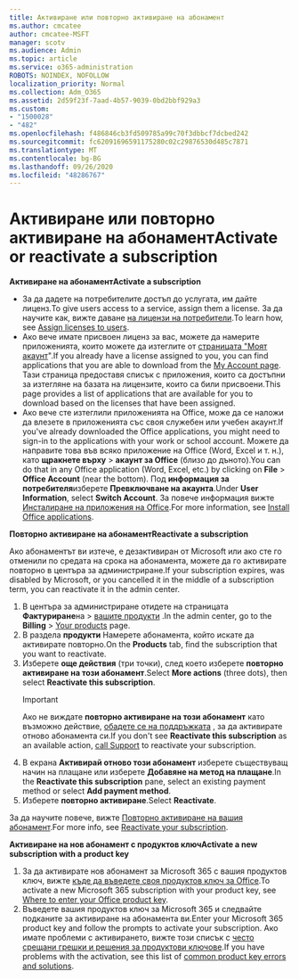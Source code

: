 ```yaml
---
title: Активиране или повторно активиране на абонамент
ms.author: cmcatee
author: cmcatee-MSFT
manager: scotv
ms.audience: Admin
ms.topic: article
ms.service: o365-administration
ROBOTS: NOINDEX, NOFOLLOW
localization_priority: Normal
ms.collection: Adm_O365
ms.assetid: 2d59f23f-7aad-4b57-9039-0bd2bbf929a3
ms.custom:
- "1500028"
- "482"
ms.openlocfilehash: f486846cb3fd509785a99c70f3dbbcf7dcbed242
ms.sourcegitcommit: fc62091696591175280c02c29876530d485c7871
ms.translationtype: MT
ms.contentlocale: bg-BG
ms.lasthandoff: 09/26/2020
ms.locfileid: "48286767"
---
```

# <a name="activate-or-reactivate-a-subscription"></a><span data-ttu-id="db10e-102">Активиране или повторно активиране на абонамент</span><span class="sxs-lookup"><span data-stu-id="db10e-102">Activate or reactivate a subscription</span></span>

<span data-ttu-id="db10e-103">**Активиране на абонамент**</span><span class="sxs-lookup"><span data-stu-id="db10e-103">**Activate a subscription**</span></span>

- <span data-ttu-id="db10e-104">За да дадете на потребителите достъп до услугата, им дайте лиценз.</span><span class="sxs-lookup"><span data-stu-id="db10e-104">To give users access to a service, assign them a license.</span></span> <span data-ttu-id="db10e-105">За да научите как, вижте даване [на лицензи на потребители](https://docs.microsoft.com/microsoft-365/admin/manage/assign-licenses-to-users).</span><span class="sxs-lookup"><span data-stu-id="db10e-105">To learn how, see [Assign licenses to users](https://docs.microsoft.com/microsoft-365/admin/manage/assign-licenses-to-users).</span></span>
- <span data-ttu-id="db10e-106">Ако вече имате присвоен лиценз за вас, можете да намерите приложенията, които можете да изтеглите от [страницата "Моят акаунт](https://portal.office.com/account/#installs)".</span><span class="sxs-lookup"><span data-stu-id="db10e-106">If you already have a license assigned to you, you can find applications that you are able to download from the [My Account page](https://portal.office.com/account/#installs).</span></span> <span data-ttu-id="db10e-107">Тази страница предоставя списък с приложения, които са достъпни за изтегляне на базата на лицензите, които са били присвоени.</span><span class="sxs-lookup"><span data-stu-id="db10e-107">This page provides a list of applications that are available for you to download based on the licenses that have been assigned.</span></span>
- <span data-ttu-id="db10e-108">Ако вече сте изтеглили приложенията на Office, може да се наложи да влезете в приложенията със своя служебен или учебен акаунт.</span><span class="sxs-lookup"><span data-stu-id="db10e-108">If you've already downloaded the Office applications, you might need to sign-in to the applications with your work or school account.</span></span> <span data-ttu-id="db10e-109">Можете да направите това във всяко приложение на Office (Word, Excel и т. н.), като **щракнете върху**  >  **акаунт за Office** (близо до дъното).</span><span class="sxs-lookup"><span data-stu-id="db10e-109">You can do that in any Office application (Word, Excel, etc.) by clicking on **File** > **Office Account** (near the bottom).</span></span> <span data-ttu-id="db10e-110">Под **информация за потребителя**изберете **Превключване на акаунта**.</span><span class="sxs-lookup"><span data-stu-id="db10e-110">Under **User Information**, select **Switch Account**.</span></span> <span data-ttu-id="db10e-111">За повече информация вижте [Инсталиране на приложения на Office](https://docs.microsoft.com/microsoft-365/admin/setup/install-applications).</span><span class="sxs-lookup"><span data-stu-id="db10e-111">For more information, see [Install Office applications](https://docs.microsoft.com/microsoft-365/admin/setup/install-applications).</span></span>

<span data-ttu-id="db10e-112">**Повторно активиране на абонамент**</span><span class="sxs-lookup"><span data-stu-id="db10e-112">**Reactivate a subscription**</span></span>

<span data-ttu-id="db10e-113">Ако абонаментът ви изтече, е дезактивиран от Microsoft или ако сте го отменили по средата на срока на абонамента, можете да го активирате повторно в центъра за администриране.</span><span class="sxs-lookup"><span data-stu-id="db10e-113">If your subscription expires, was disabled by Microsoft, or you cancelled it in the middle of a subscription term, you can reactivate it in the admin center.</span></span>
  
1. <span data-ttu-id="db10e-114">В центъра за администриране отидете на страницата **Фактуриране**на  >  [вашите продукти](https://go.microsoft.com/fwlink/p/?linkid=842054) .</span><span class="sxs-lookup"><span data-stu-id="db10e-114">In the admin center, go to the **Billing** > [Your products](https://go.microsoft.com/fwlink/p/?linkid=842054) page.</span></span>
2. <span data-ttu-id="db10e-115">В раздела **продукти** Намерете абонамента, който искате да активирате повторно.</span><span class="sxs-lookup"><span data-stu-id="db10e-115">On the **Products** tab, find the subscription that you want to reactivate.</span></span>
3. <span data-ttu-id="db10e-116">Изберете **още действия** (три точки), след което изберете **повторно активиране на този абонамент**.</span><span class="sxs-lookup"><span data-stu-id="db10e-116">Select **More actions** (three dots), then select **Reactivate this subscription**.</span></span>
    > [!IMPORTANT]
    > <span data-ttu-id="db10e-117">Ако не виждате **повторно активиране на този абонамент** като възможно действие, [обадете се на поддръжката](https://docs.microsoft.com/microsoft-365/admin/contact-support-for-business-products) , за да активирате отново абонамента си.</span><span class="sxs-lookup"><span data-stu-id="db10e-117">If you don't see **Reactivate this subscription** as an available action, [call Support](https://docs.microsoft.com/microsoft-365/admin/contact-support-for-business-products) to reactivate your subscription.</span></span>
4. <span data-ttu-id="db10e-118">В екрана **Активирай отново този абонамент** изберете съществуващ начин на плащане или изберете **Добавяне на метод на плащане**.</span><span class="sxs-lookup"><span data-stu-id="db10e-118">In the **Reactivate this subscription** pane, select an existing payment method or select **Add payment method**.</span></span>
5. <span data-ttu-id="db10e-119">Изберете **повторно активиране**.</span><span class="sxs-lookup"><span data-stu-id="db10e-119">Select **Reactivate**.</span></span>

<span data-ttu-id="db10e-120">За да научите повече, вижте [Повторно активиране на вашия абонамент](https://docs.microsoft.com/microsoft-365/commerce/subscriptions/reactivate-your-subscription).</span><span class="sxs-lookup"><span data-stu-id="db10e-120">For more info, see [Reactivate your subscription](https://docs.microsoft.com/microsoft-365/commerce/subscriptions/reactivate-your-subscription).</span></span>

<span data-ttu-id="db10e-121">**Активиране на нов абонамент с продуктов ключ**</span><span class="sxs-lookup"><span data-stu-id="db10e-121">**Activate a new subscription with a product key**</span></span>

1. <span data-ttu-id="db10e-122">За да активирате нов абонамент за Microsoft 365 с вашия продуктов ключ, вижте [къде да въведете своя продуктов ключ за Office](https://support.office.com/article/where-to-enter-your-office-product-key-0a82e5ae-739e-4b92-a6f4-2ec780c185db).</span><span class="sxs-lookup"><span data-stu-id="db10e-122">To activate a new Microsoft 365 subscription with your product key, see [Where to enter your Office product key](https://support.office.com/article/where-to-enter-your-office-product-key-0a82e5ae-739e-4b92-a6f4-2ec780c185db).</span></span>
2. <span data-ttu-id="db10e-123">Въведете вашия продуктов ключ за Microsoft 365 и следвайте подканите за активиране на абонамента ви.</span><span class="sxs-lookup"><span data-stu-id="db10e-123">Enter your Microsoft 365 product key and follow the prompts to activate your subscription.</span></span> <span data-ttu-id="db10e-124">Ако имате проблеми с активирането, вижте този списък с [често срещани грешки и решения за продуктови ключове](https://docs.microsoft.com/microsoft-365/commerce/product-key-errors-and-solutions).</span><span class="sxs-lookup"><span data-stu-id="db10e-124">If you have problems with the activation, see this list of [common product key errors and solutions](https://docs.microsoft.com/microsoft-365/commerce/product-key-errors-and-solutions).</span></span>